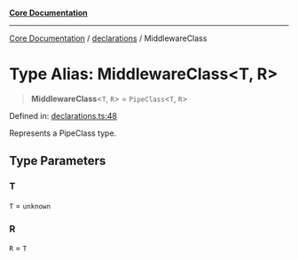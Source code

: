 [**Core Documentation**](../../README.md)

***

[Core Documentation](../../README.md) / [declarations](../README.md) / MiddlewareClass

# Type Alias: MiddlewareClass\<T, R\>

> **MiddlewareClass**\<`T`, `R`\> = `PipeClass`\<`T`, `R`\>

Defined in: [declarations.ts:48](https://github.com/stonemjs/core/blob/b1f29857c7f1e529739f22d486494bed3b22d2c6/src/declarations.ts#L48)

Represents a PipeClass type.

## Type Parameters

### T

`T` = `unknown`

### R

`R` = `T`
